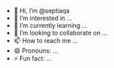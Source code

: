 - 👋 Hi, I’m @septiaqa
- 👀 I’m interested in ...
- 🌱 I’m currently learning ...
- 💞️ I’m looking to collaborate on ...
- 📫 How to reach me ...
- 😄 Pronouns: ...
- ⚡ Fun fact: ...

<!---
septiaqa/septiaqa is a ✨ special ✨ repository because its `README.md` (this file) appears on your GitHub profile.
You can click the Preview link to take a look at your changes.
--->
